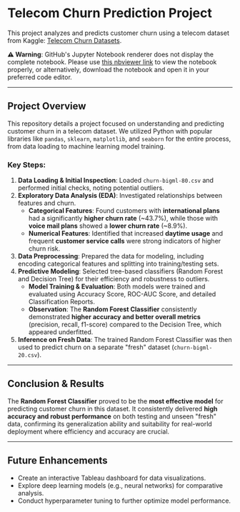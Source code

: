 # Telecom Churn Prediction Project

This project analyzes and predicts customer churn using a telecom dataset from Kaggle: [Telecom Churn Datasets](https://www.kaggle.com/datasets/mnassrib/telecom-churn-datasets).

**⚠️ Warning**: GitHub's Jupyter Notebook renderer does not display the complete notebook. Please use [this nbviewer link](https://nbviewer.jupyter.org/github/prabhsl/Telecom-Churn-EDA-and-Predictive-Modeling/blob/main/Telecom%20Churn.ipynb) to view the notebook properly, or alternatively, download the notebook and open it in your preferred code editor.

---

## Project Overview

This repository details a project focused on understanding and predicting customer churn in a telecom dataset. We utilized Python with popular libraries like `pandas`, `sklearn`, `matplotlib`, and `seaborn` for the entire process, from data loading to machine learning model training.

### Key Steps:

1.  **Data Loading & Initial Inspection**: Loaded `churn-bigml-80.csv` and performed initial checks, noting potential outliers.
2.  **Exploratory Data Analysis (EDA)**: Investigated relationships between features and churn.
    * **Categorical Features**: Found customers with **international plans** had a significantly **higher churn rate** (~43.7%), while those with **voice mail plans** showed a **lower churn rate** (~8.9%).
    * **Numerical Features**: Identified that increased **daytime usage** and frequent **customer service calls** were strong indicators of higher churn risk.
3.  **Data Preprocessing**: Prepared the data for modeling, including encoding categorical features and splitting into training/testing sets.
4.  **Predictive Modeling**: Selected tree-based classifiers (Random Forest and Decision Tree) for their efficiency and robustness to outliers.
    * **Model Training & Evaluation**: Both models were trained and evaluated using Accuracy Score, ROC-AUC Score, and detailed Classification Reports.
    * **Observation**: The **Random Forest Classifier** consistently demonstrated **higher accuracy and better overall metrics** (precision, recall, f1-score) compared to the Decision Tree, which appeared underfitted.
5.  **Inference on Fresh Data**: The trained Random Forest Classifier was then used to predict churn on a separate "fresh" dataset (`churn-bigml-20.csv`).

---

## Conclusion & Results

The **Random Forest Classifier** proved to be the **most effective model** for predicting customer churn in this dataset. It consistently delivered **high accuracy and robust performance** on both testing and unseen "fresh" data, confirming its generalization ability and suitability for real-world deployment where efficiency and accuracy are crucial.

---

## Future Enhancements

* Create an interactive Tableau dashboard for data visualizations.
* Explore deep learning models (e.g., neural networks) for comparative analysis.
* Conduct hyperparameter tuning to further optimize model performance.
